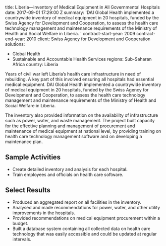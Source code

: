 
title: Liberia—Inventory of Medical Equipment in All Governmental Hospitals
date: 2017-09-01 17:29:00 Z
summary: 'DAI Global Health implemented a countrywide inventory of medical equipment
  in 20 hospitals, funded by the Swiss Agency for Development and Cooperation, to
  assess the health care technology management and maintenance requirements of the
  Ministry of Health and Social Welfare in Liberia. '
contract-start-year: 2009
contract-end-year: 2010
client: Swiss Agency for Development and Cooperation
solutions:
- Global Health
- Sustainable and Accountable Health Services
regions: Sub-Saharan Africa
country: Liberia


Years of civil war left Liberia’s health care infrastructure in need of rebuilding. A key part of this involved ensuring all hospitals had essential medical equipment. DAI Global Health implemented a countrywide inventory of medical equipment in 20 hospitals, funded by the Swiss Agency for Development and Cooperation, to assess the health care technology management and maintenance requirements of the Ministry of Health and Social Welfare in Liberia.

The inventory also provided information on the availability of infrastructure such as power, water, and waste management. The project built capacity for the effective planning and management of procurement and maintenance of medical equipment at national level, by providing training on health care technology management software and on developing a maintenance plan.

## Sample Activities

* Create detailed inventory and analysis for each hospital.
* Train employees and officials on health care software.

## Select Results

* Produced an aggregated report on all facilities in the inventory.
* Analysed and made recommendations for power, water, and other utility improvements in the hospitals.
* Provided recommendations on medical equipment procurement within a budget.
* Built a database system containing all collected data on health care technology that was easily accessible and could be updated at regular intervals.
